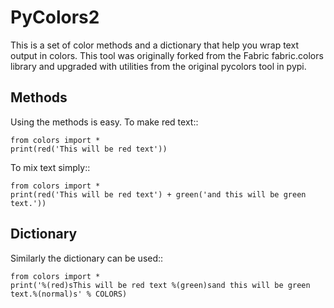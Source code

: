 # PyColors2

This is a set of color methods and a dictionary that help you wrap 
text output in colors.  This tool was originally forked from the
Fabric fabric.colors library and upgraded with utilities from the
original pycolors tool in pypi.

## Methods

Using the methods is easy.  To make red text::
    
    from colors import *
    print(red('This will be red text'))

To mix text simply::

    from colors import *
    print(red('This will be red text') + green('and this will be green text.'))

## Dictionary

Similarly the dictionary can be used::

    from colors import *
    print('%(red)sThis will be red text %(green)sand this will be green text.%(normal)s' % COLORS)

